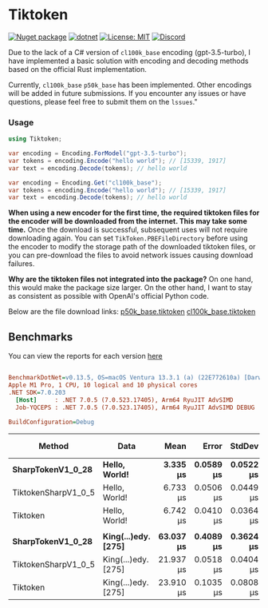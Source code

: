 # Tiktoken

[![Nuget package](https://img.shields.io/nuget/vpre/Tiktoken)](https://www.nuget.org/packages/Tiktoken/)
[![dotnet](https://github.com/tryAGI/Tiktoken/actions/workflows/dotnet.yml/badge.svg?branch=main)](https://github.com/tryAGI/Tiktoken/actions/workflows/dotnet.yml)
[![License: MIT](https://img.shields.io/github/license/tryAGI/Tiktoken)](https://github.com/tryAGI/Tiktoken/blob/main/LICENSE.txt)
[![Discord](https://img.shields.io/discord/1115206893015662663?label=Discord&logo=discord&logoColor=white&color=d82679)](https://discord.gg/Ca2xhfBf3v)

Due to the lack of a C# version of `cl100k_base` encoding (gpt-3.5-turbo), I have implemented a basic solution with encoding and decoding methods based on the official Rust implementation.

Currently, `cl100k_base` `p50k_base` has been implemented. Other encodings will be added in future submissions. If you encounter any issues or have questions, please feel free to submit them on the `lssues`."

### Usage
```csharp
using Tiktoken;

var encoding = Encoding.ForModel("gpt-3.5-turbo");
var tokens = encoding.Encode("hello world"); // [15339, 1917]
var text = encoding.Decode(tokens); // hello world

var encoding = Encoding.Get("cl100k_base");
var tokens = encoding.Encode("hello world"); // [15339, 1917]
var text = encoding.Decode(tokens); // hello world
```

**When using a new encoder for the first time, the required tiktoken files for the encoder will be downloaded from the internet. This may take some time.** Once the download is successful, subsequent uses will not require downloading again. You can set `TikToken.PBEFileDirectory` before using the encoder to modify the storage path of the downloaded tiktoken files, or you can pre-download the files to avoid network issues causing download failures.

**Why are the tiktoken files not integrated into the package?** On one hand, this would make the package size larger. On the other hand, I want to stay as consistent as possible with OpenAI's official Python code.

Below are the file download links:
[p50k_base.tiktoken](https://openaipublic.blob.core.windows.net/encodings/p50k_base.tiktoken)
[cl100k_base.tiktoken](https://openaipublic.blob.core.windows.net/encodings/cl100k_base.tiktoken)

## Benchmarks
You can view the reports for each version [here](benchmarks)

<!--BENCHMARKS_START-->
``` ini

BenchmarkDotNet=v0.13.5, OS=macOS Ventura 13.3.1 (a) (22E772610a) [Darwin 22.4.0]
Apple M1 Pro, 1 CPU, 10 logical and 10 physical cores
.NET SDK=7.0.203
  [Host]     : .NET 7.0.5 (7.0.523.17405), Arm64 RyuJIT AdvSIMD
  Job-YQCEPS : .NET 7.0.5 (7.0.523.17405), Arm64 RyuJIT AdvSIMD DEBUG

BuildConfiguration=Debug  

```
|              Method |                Data |      Mean |     Error |    StdDev | Ratio | RatioSD |   Gen0 |   Gen1 | Allocated | Alloc Ratio |
|-------------------- |-------------------- |----------:|----------:|----------:|------:|--------:|-------:|-------:|----------:|------------:|
|   **SharpTokenV1_0_28** |       **Hello, World!** |  **3.335 μs** | **0.0589 μs** | **0.0522 μs** |  **1.00** |    **0.00** | **0.6752** | **0.0038** |   **4.14 KB** |        **1.00** |
| TiktokenSharpV1_0_5 |       Hello, World! |  6.733 μs | 0.0506 μs | 0.0449 μs |  2.02 |    0.04 | 2.1820 | 0.0458 |  13.41 KB |        3.24 |
|            Tiktoken |       Hello, World! |  6.742 μs | 0.0410 μs | 0.0364 μs |  2.02 |    0.03 | 2.1820 | 0.0458 |  13.41 KB |        3.24 |
|                     |                     |           |           |           |       |         |        |        |           |             |
|   **SharpTokenV1_0_28** | **King(...)edy. [275]** | **63.037 μs** | **0.4089 μs** | **0.3624 μs** |  **1.00** |    **0.00** | **8.5449** | **0.4883** |  **52.89 KB** |        **1.00** |
| TiktokenSharpV1_0_5 | King(...)edy. [275] | 21.937 μs | 0.0518 μs | 0.0404 μs |  0.35 |    0.00 | 5.0964 | 0.3052 |  31.34 KB |        0.59 |
|            Tiktoken | King(...)edy. [275] | 23.910 μs | 0.1035 μs | 0.0808 μs |  0.38 |    0.00 | 5.7678 | 0.3357 |  35.38 KB |        0.67 |

<!--BENCHMARKS_END-->

